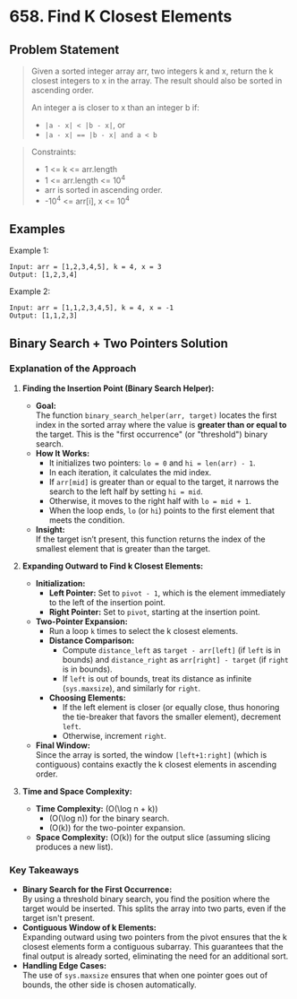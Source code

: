 # 658. Find K Closest Elements

## Problem Statement

> Given a sorted integer array arr, two integers k and x, return the k closest integers to x in the array. The result should also be sorted in ascending order.
>
> An integer a is closer to x than an integer b if:
>
> - `|a - x| < |b - x|`, or
> - `|a - x| == |b - x| and a < b`

> Constraints:
>
> - 1 <= k <= arr.length
> - 1 <= arr.length <= 10<sup>4</sup>
> - arr is sorted in ascending order.
> - -10<sup>4</sup> <= arr[i], x <= 10<sup>4</sup>

## Examples

Example 1:

```
Input: arr = [1,2,3,4,5], k = 4, x = 3
Output: [1,2,3,4]
```

Example 2:

```
Input: arr = [1,1,2,3,4,5], k = 4, x = -1
Output: [1,1,2,3]
```

## Binary Search + Two Pointers Solution

### Explanation of the Approach

1. **Finding the Insertion Point (Binary Search Helper):**

   - **Goal:**  
     The function `binary_search_helper(arr, target)` locates the first index in the sorted array where the value is **greater than or equal to** the target. This is the "first occurrence" (or "threshold") binary search.
   - **How It Works:**
     - It initializes two pointers: `lo = 0` and `hi = len(arr) - 1`.
     - In each iteration, it calculates the mid index.
     - If `arr[mid]` is greater than or equal to the target, it narrows the search to the left half by setting `hi = mid`.
     - Otherwise, it moves to the right half with `lo = mid + 1`.
     - When the loop ends, `lo` (or `hi`) points to the first element that meets the condition.
   - **Insight:**  
     If the target isn’t present, this function returns the index of the smallest element that is greater than the target.

2. **Expanding Outward to Find k Closest Elements:**

   - **Initialization:**
     - **Left Pointer:** Set to `pivot - 1`, which is the element immediately to the left of the insertion point.
     - **Right Pointer:** Set to `pivot`, starting at the insertion point.
   - **Two-Pointer Expansion:**
     - Run a loop `k` times to select the k closest elements.
     - **Distance Comparison:**
       - Compute `distance_left` as `target - arr[left]` (if `left` is in bounds) and `distance_right` as `arr[right] - target` (if `right` is in bounds).
       - If `left` is out of bounds, treat its distance as infinite (`sys.maxsize`), and similarly for `right`.
     - **Choosing Elements:**
       - If the left element is closer (or equally close, thus honoring the tie-breaker that favors the smaller element), decrement `left`.
       - Otherwise, increment `right`.
   - **Final Window:**  
     Since the array is sorted, the window `[left+1:right]` (which is contiguous) contains exactly the k closest elements in ascending order.

3. **Time and Space Complexity:**
   - **Time Complexity:** \(O(\log n + k)\)
     - \(O(\log n)\) for the binary search.
     - \(O(k)\) for the two-pointer expansion.
   - **Space Complexity:** \(O(k)\) for the output slice (assuming slicing produces a new list).

### Key Takeaways

- **Binary Search for the First Occurrence:**  
  By using a threshold binary search, you find the position where the target would be inserted. This splits the array into two parts, even if the target isn't present.
- **Contiguous Window of k Elements:**  
  Expanding outward using two pointers from the pivot ensures that the k closest elements form a contiguous subarray. This guarantees that the final output is already sorted, eliminating the need for an additional sort.
- **Handling Edge Cases:**  
  The use of `sys.maxsize` ensures that when one pointer goes out of bounds, the other side is chosen automatically.
